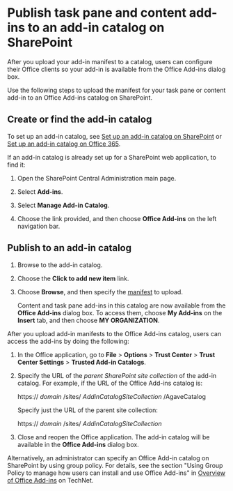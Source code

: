 
# Publish task pane and content add-ins to an add-in catalog on SharePoint
After you upload your add-in manifest to a catalog, users can configure their Office clients so your add-in is available from the Office Add-ins dialog box.



Use the following steps to upload the manifest for your task pane or content add-in to an Office Add-ins catalog on SharePoint. 

## Create or find the add-in catalog

To set up an add-in catalog, see [Set up an add-in catalog on SharePoint](../publish/set-up-an-add-in-catalog-on-sharepoint.md) or [Set up an add-in catalog on Office 365](../publish/set-up-an-add-in-catalog-on-office-365.md).

If an add-in catalog is already set up for a SharePoint web application, to find it:


1. Open the SharePoint Central Administration main page.
    
2. Select  **Add-ins**.
    
3. Select  **Manage Add-in Catalog**.
    
4. Choose the link provided, and then choose  **Office Add-ins** on the left navigation bar.
    

## Publish to an add-in catalog


1. Browse to the add-in catalog.
    
2. Choose the  **Click to add new item** link.
    
3. Choose  **Browse**, and then specify the [manifest](../../docs/overview/add-in-manifests.md) to upload.
    
    Content and task pane add-ins in this catalog are now available from the  **Office Add-ins** dialog box. To access them, choose **My Add-ins** on the **Insert** tab, and then choose **MY ORGANIZATION**.
    
After you upload add-in manifests to the Office Add-ins catalog, users can access the add-ins by doing the following:


1. In the Office application, go to  **File** > **Options** > **Trust Center** > **Trust Center Settings** > **Trusted Add-in Catalogs**.
    
2. Specify the URL of the  _parent SharePoint site collection_ of the add-in catalog. For example, if the URL of the Office Add-ins catalog is:
    
    https:// _domain_ /sites/ _AddinCatalogSiteCollection_ /AgaveCatalog
    
    Specify just the URL of the parent site collection:
    
    https:// _domain_ /sites/ _AddinCatalogSiteCollection_
    
3. Close and reopen the Office application. The add-in catalog will be available in the  **Office Add-ins** dialog box.
    
Alternatively, an administrator can specify an Office Add-in catalog on SharePoint by using group policy. For details, see the section "Using Group Policy to manage how users can install and use Office Add-ins" in [Overview of Office Add-ins](https://technet.microsoft.com/en-us/library/jj219429.aspx) on TechNet.

